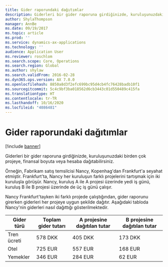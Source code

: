 ```yaml
---
title: Gider raporundaki dağıtımlar
description: Giderleri bir gider raporuna girdiğinizde, kuruluşunuzdaki birden çok projeye, tüzel kişiliğe veya hesaba dağıtabilirsiniz.
author: ShylaThompson
manager: AnnBe
ms.date: 09/19/2017
ms.topic: article
ms.prod: ''
ms.service: dynamics-ax-applications
ms.technology: ''
audience: Application User
ms.reviewer: roschlom
ms.search.scope: Core, Operations
ms.search.region: Global
ms.author: shylaw
ms.search.validFrom: 2016-02-28
ms.dyn365.ops.version: AX 7.0.0
ms.openlocfilehash: 8850a8d3f2efc699bc95d4cb4fc76428badb10f1
ms.sourcegitcommit: 5c4c9bf3ba018562d6cb3443c01d550489c415fa
ms.translationtype: HT
ms.contentlocale: tr-TR
ms.lasthandoff: 10/16/2020
ms.locfileid: "4086481"
---
```

# <a name="expense-report-distributions"></a>Gider raporundaki dağıtımlar

[!include [banner](../includes/banner.md)]

Giderleri bir gider raporuna girdiğinizde, kuruluşunuzdaki birden çok projeye, finansal boyuta veya hesaba dağıtabilirsiniz.

Örneğin, Fabrikam satış temsilcisi Nancy, Kopenhag'dan Frankfurt'a seyahat etmiştir. Frankfurt'ta, Nancy her kuruluşun farklı projelerini tartışmak için iki kuruluşla görüşür. Nancy, kuruluş A ile A projesi üzerinde yedi iş günü, kuruluş B ile B projesi üzerinde de üç iş günü çalışır.

Nancy Frankfurt'tayken iki farklı projede çalıştığından, gider raporunu girerken giderleri her projeye uygun şekilde dağıtır. Aşağıdaki tabloda Nancy'nin giderleri nasıl dağıttığı gösterilmektedir.


| Gider türü | Toplam gider tutarı|A projesine dağıtılan tutar| B projesine dağıtılan tutar |
|--------------|---------------------|-------------------------------|---------------------------------|
|Tren ücreti   |578 DKK              |405 DKK                        |173 DKK                          |
|Otel         |725 EUR              |557 EUR                        |168 EUR                          |
|Yemekler         |346 EUR              |284 EUR                        |62 EUR                           |

